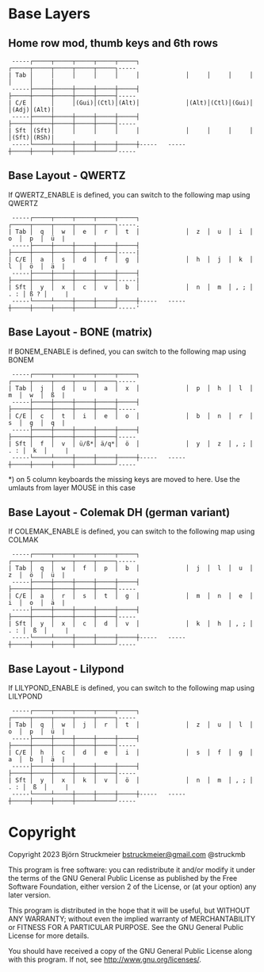 # Base Layers

## Home row mod, thumb keys and 6th rows
```
 -----┌─────┬─────┬─────┬─────┬─────┐             ┌─────┬─────┬─────┬─────┬─────┐-----
| Tab │     │     │     │     │     │             │     │     │     │     │     │     |
 -----├─────┼─────┼─────┼─────┼─────┤             ├─────┼─────┼─────┼─────┼─────┤-----
| C/E │     │     │(Gui)│(Ctl)│(Alt)│             │(Alt)│(Ctl)│(Gui)│     │(Adj)│(Alt)|
 -----├─────┼─────┼─────┼─────┼─────┤             ├─────┼─────┼─────┼─────┼─────┤-----
| Sft │(Sft)│     │     │     │     │             │     │     │     │     │(Sft)│(RSh)|
 -----└─────┴─────┼─────┼─────┼─────┼-----   -----┼─────┼─────┼─────┼─────┴─────┘-----
```

## Base Layout - QWERTZ
If QWERTZ_ENABLE is defined, you can switch to the following map using QWERTZ
```
 -----┌─────┬─────┬─────┬─────┬─────┐             ┌─────┬─────┬─────┬─────┬─────┐-----.
| Tab │  q  │  w  │  e  │  r  │  t  │             │  z  │  u  │  i  │  o  │  p  │  ü  |
 -----├─────┼─────┼─────┼─────┼─────┤             ├─────┼─────┼─────┼─────┼─────┤-----|
| C/E │  a  │  s  │  d  │  f  │  g  │             │  h  │  j  │  k  │  l  │  ö  │  ä  |
 -----├─────┼─────┼─────┼─────┼─────┤             ├─────┼─────┼─────┼─────┼─────┤-----|
| Sft │  y  │  x  │  c  │  v  │  b  │             │  n  │  m  │ , ; │ . : │ ß ? │     |
 -----└─────┴─────┼─────┼─────┼─────┼-----   -----┼─────┼─────┼─────┼─────┴─────┘-----'
```

## Base Layout - BONE (matrix)
If BONEM_ENABLE is defined, you can switch to the following map using BONEM
```
 -----┌─────┬─────┬─────┬─────┬─────┐             ┌─────┬─────┬─────┬─────┬─────┐-----
| Tab │  j  │  d  │  u  │  a  │  x  │             │  p  │  h  │  l  │  m  │  w  │  ß  |
 -----├─────┼─────┼─────┼─────┼─────┤             ├─────┼─────┼─────┼─────┼─────┤-----
| C/E │  c  │  t  │  i  │  e  │  o  │             │  b  │  n  │  r  │  s  │  g  │  q  |
 -----├─────┼─────┼─────┼─────┼─────┤             ├─────┼─────┼─────┼─────┼─────┤-----
| Sft │  f  │  v  │ ü/ß*│ ä/q*│  ö  │             │  y  │  z  │ , ; │ . : │  k  │     |
 -----└─────┴─────┼─────┼─────┼─────┼-----   -----┼─────┼─────┼─────┼─────┴─────┘-----
```
*) on 5 column keyboards the missing keys are moved to here. Use the umlauts
from layer MOUSE in this case

## Base Layout - Colemak DH (german variant)
If COLEMAK_ENABLE is defined, you can switch to the following map using COLMAK
```
 -----┌─────┬─────┬─────┬─────┬─────┐             ┌─────┬─────┬─────┬─────┬─────┐-----
| Tab │  q  │  w  │  f  │  p  │  b  │             │  j  │  l  │  u  │  z  │  ö  │  ü  |
 -----├─────┼─────┼─────┼─────┼─────┤             ├─────┼─────┼─────┼─────┼─────┤-----
| C/E │  a  │  r  │  s  │  t  │  g  │             │  m  │  n  │  e  │  i  │  o  │  ä  |
 -----├─────┼─────┼─────┼─────┼─────┤             ├─────┼─────┼─────┼─────┼─────┤-----
| Sft │  y  │  x  │  c  │  d  │  v  │             │  k  │  h  │ , ; │ . : │  ß  │     |
 -----└─────┴─────┼─────┼─────┼─────┼-----   -----┼─────┼─────┼─────┼─────┴─────┘-----
```

## Base Layout - Lilypond
If LILYPOND_ENABLE is defined, you can switch to the following map using LILYPOND
```
 -----┌─────┬─────┬─────┬─────┬─────┐             ┌─────┬─────┬─────┬─────┬─────┐-----
| Tab │  q  │  w  │  j  │  r  │  t  │             │  z  │  u  │  l  │  o  │  p  │  ü  |
 -----├─────┼─────┼─────┼─────┼─────┤             ├─────┼─────┼─────┼─────┼─────┤-----
| C/E │  h  │  c  │  d  │  e  │  i  │             │  s  │  f  │  g  │  a  │  b  │  ä  |
 -----├─────┼─────┼─────┼─────┼─────┤             ├─────┼─────┼─────┼─────┼─────┤-----
| Sft │  y  │  x  │  k  │  v  │  ö  │             │  n  │  m  │ , ; │ . : │  ß  │     |
 -----└─────┴─────┼─────┼─────┼─────┼-----   -----┼─────┼─────┼─────┼─────┴─────┘-----
```


# Copyright
Copyright 2023 Björn Struckmeier bstruckmeier@gmail.com @struckmb

This program is free software: you can redistribute it and/or modify
it under the terms of the GNU General Public License as published by
the Free Software Foundation, either version 2 of the License, or
(at your option) any later version.

This program is distributed in the hope that it will be useful,
but WITHOUT ANY WARRANTY; without even the implied warranty of
MERCHANTABILITY or FITNESS FOR A PARTICULAR PURPOSE.  See the
GNU General Public License for more details.

You should have received a copy of the GNU General Public License
along with this program.  If not, see <http://www.gnu.org/licenses/>.



